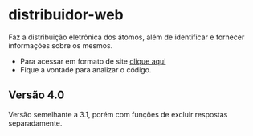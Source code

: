 # distribuidor-web
Faz a distribuição eletrônica dos átomos, além de identificar e fornecer informações sobre os mesmos.
* Para acessar em formato de site [clique aqui](https://arthurlobopro.github.io/distribuidor-web/)
* Fique a vontade para analizar o código.

## Versão 4.0
Versão semelhante a 3.1, porém com funções de excluir respostas separadamente.